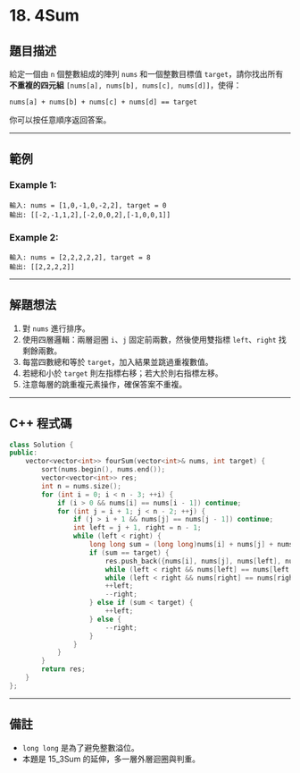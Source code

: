 # 18. 4Sum

## 題目描述

給定一個由 `n` 個整數組成的陣列 `nums` 和一個整數目標值 `target`，請你找出所有**不重複的四元組** `[nums[a], nums[b], nums[c], nums[d]]`，使得：

```
nums[a] + nums[b] + nums[c] + nums[d] == target
```

你可以按任意順序返回答案。

---

## 範例

### Example 1:

```
輸入: nums = [1,0,-1,0,-2,2], target = 0
輸出: [[-2,-1,1,2],[-2,0,0,2],[-1,0,0,1]]
```

### Example 2:

```
輸入: nums = [2,2,2,2,2], target = 8
輸出: [[2,2,2,2]]
```

---

## 解題想法

1. 對 `nums` 進行排序。
2. 使用四層邏輯：兩層迴圈 `i`、`j` 固定前兩數，然後使用雙指標 `left`、`right` 找剩餘兩數。
3. 每當四數總和等於 `target`，加入結果並跳過重複數值。
4. 若總和小於 `target` 則左指標右移；若大於則右指標左移。
5. 注意每層的跳重複元素操作，確保答案不重複。

---

## C++ 程式碼

```cpp
class Solution {
public:
    vector<vector<int>> fourSum(vector<int>& nums, int target) {
        sort(nums.begin(), nums.end());
        vector<vector<int>> res;
        int n = nums.size();
        for (int i = 0; i < n - 3; ++i) {
            if (i > 0 && nums[i] == nums[i - 1]) continue;
            for (int j = i + 1; j < n - 2; ++j) {
                if (j > i + 1 && nums[j] == nums[j - 1]) continue;
                int left = j + 1, right = n - 1;
                while (left < right) {
                    long long sum = (long long)nums[i] + nums[j] + nums[left] + nums[right];
                    if (sum == target) {
                        res.push_back({nums[i], nums[j], nums[left], nums[right]});
                        while (left < right && nums[left] == nums[left + 1]) ++left;
                        while (left < right && nums[right] == nums[right - 1]) --right;
                        ++left;
                        --right;
                    } else if (sum < target) {
                        ++left;
                    } else {
                        --right;
                    }
                }
            }
        }
        return res;
    }
};
```

---

## 備註

* `long long` 是為了避免整數溢位。
* 本題是 15_3Sum 的延伸，多一層外層迴圈與判重。
